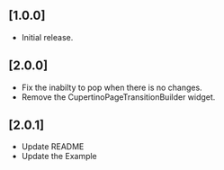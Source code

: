 ## [1.0.0]
- Initial release.
## [2.0.0]
- Fix the inabilty to pop when there is no changes.
- Remove the CupertinoPageTransitionBuilder widget.
## [2.0.1]
- Update README
- Update the Example